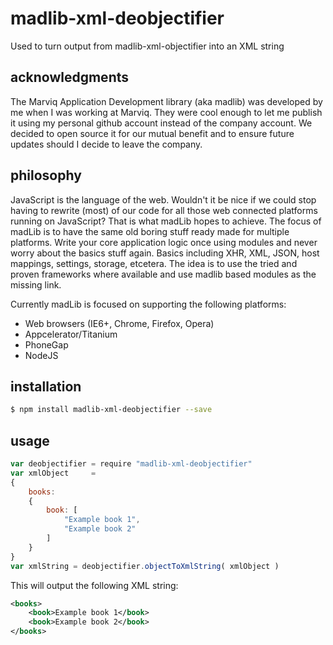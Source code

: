 # madlib-xml-deobjectifier
Used to turn output from madlib-xml-objectifier into an XML string


## acknowledgments
The Marviq Application Development library (aka madlib) was developed by me when I was working at Marviq. They were cool enough to let me publish it using my personal github account instead of the company account. We decided to open source it for our mutual benefit and to ensure future updates should I decide to leave the company.


## philosophy
JavaScript is the language of the web. Wouldn't it be nice if we could stop having to rewrite (most) of our code for all those web connected platforms running on JavaScript? That is what madLib hopes to achieve. The focus of madLib is to have the same old boring stuff ready made for multiple platforms. Write your core application logic once using modules and never worry about the basics stuff again. Basics including XHR, XML, JSON, host mappings, settings, storage, etcetera. The idea is to use the tried and proven frameworks where available and use madlib based modules as the missing link.

Currently madLib is focused on supporting the following platforms:

* Web browsers (IE6+, Chrome, Firefox, Opera)
* Appcelerator/Titanium
* PhoneGap
* NodeJS


## installation
```bash
$ npm install madlib-xml-deobjectifier --save
```

## usage
```javascript
var deobjectifier = require "madlib-xml-deobjectifier"
var xmlObject     =
{
    books:
    {
        book: [
            "Example book 1",
            "Example book 2"
        ]
    }
}
var xmlString = deobjectifier.objectToXmlString( xmlObject )
```

This will output the following XML string:
```xml
<books>
    <book>Example book 1</book>
    <book>Example book 2</book>
</books>
```